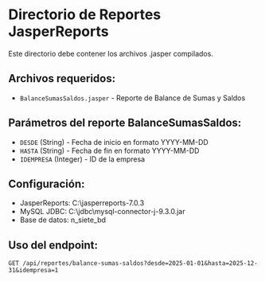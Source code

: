 # Directorio de Reportes JasperReports

Este directorio debe contener los archivos .jasper compilados.

## Archivos requeridos:
- `BalanceSumasSaldos.jasper` - Reporte de Balance de Sumas y Saldos

## Parámetros del reporte BalanceSumasSaldos:
- `DESDE` (String) - Fecha de inicio en formato YYYY-MM-DD
- `HASTA` (String) - Fecha de fin en formato YYYY-MM-DD  
- `IDEMPRESA` (Integer) - ID de la empresa

## Configuración:
- JasperReports: C:\jasperreports-7.0.3
- MySQL JDBC: C:\jdbc\mysql-connector-j-9.3.0.jar
- Base de datos: n_siete_bd

## Uso del endpoint:
```
GET /api/reportes/balance-sumas-saldos?desde=2025-01-01&hasta=2025-12-31&idempresa=1
```